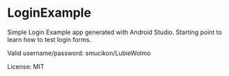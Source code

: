 # LoginExample

Simple Login Example app generated with Android Studio. Starting point to learn how to test login forms.

Valid username/password: smucikon/LubieWolmo

License: MIT
